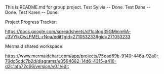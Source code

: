 This is README.md for group project.
Test Sylvia -- Done.
Test Dana -- Done.
Test Karen -- Done.

Project Progress Tracker:

https://docs.google.com/spreadsheets/d/1caIqg35GMmm6A-J3VYIkCwLFMEL-rNqa/edit?gid=271053233#gid=271053233





Mermaid shared workspace:

https://www.mermaidchart.com/app/projects/75ead69b-9140-446a-92a0-70dc5cdc7b2d/diagrams/e0594682-14d6-4315-a410-d2c1afa72c66/version/v0.1/edit

